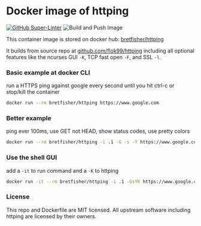# Docker image of httping

[![GitHub Super-Linter](https://github.com/bretfisher/httping-docker/workflows/Lint%20Code%20Base/badge.svg)](https://github.com/marketplace/actions/super-linter)
![Build and Push Image](https://github.com/bretfisher/httping-docker/actions/workflows/docker-build-and-push.yml/badge.svg?branch=main)

This container image is stored on docker hub: [bretfisher/httping](https://hub.docker.com/r/bretfisher/httping/)

It builds from source repo at [github.com/flok99/httping](https://github.com/flok99/httping) including all optional features
like the ncurses GUI `-K`, TCP fast open `-F`, and SSL `-l`.

### Basic example at docker CLI

run a HTTPS ping against google every second until you hit ctrl-c or stop/kill the container

```bash
docker run --rm bretfisher/httping https://www.google.com
```

### Better example

ping ever 100ms, use GET not HEAD, show status codes, use pretty colors

```bash
docker run --rm bretfisher/httping -i .1 -G -s -Y https://www.google.com
```

### Use the shell GUI

add a `-it` to run command and a `-K` to httping

```bash
docker run -it --rm bretfisher/httping -i .1 -GsYK https://www.google.com
```

### License

This repo and Dockerfile are MIT licensed. All upstream software including httping are licensed by their owners.
